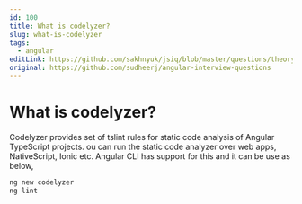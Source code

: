 ```yaml
---
id: 100
title: What is codelyzer?
slug: what-is-codelyzer
tags:
  - angular
editLink: https://github.com/sakhnyuk/jsiq/blob/master/questions/theory/angular/100.md
original: https://github.com/sudheerj/angular-interview-questions
---
```


# What is codelyzer?

Codelyzer provides set of tslint rules for static code analysis of Angular TypeScript projects. ou can run the static code analyzer over web apps, NativeScript, Ionic etc. Angular CLI has support for this and it can be use as below,

```bash
ng new codelyzer
ng lint
```